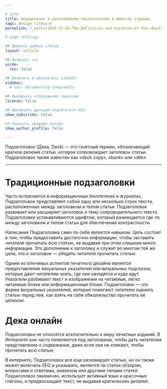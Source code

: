 ```yaml
---

# info
title: Определение и расположение подзаголовков в макетах страниц
tags: design lifewire
permalink: /_posts/2019-11-03-The-Definition-and-Location-of-the-«Deck»-in-Page-Layout

# page settings

## Выбрать шаблон статьи
layout: article

## Включить toc
aside:
  toc: false

## Включить и обозначить sidebar
sidebar:
  # nav: documenting-components

## Выключить отображение лицензии
license: false

## Выключить функцию подписаться RSS
show_subscribe: false

## Показать профайл автора
show_author_profile: false

---
```


Подзаголовок (Дека, Deck) — это газетный термин, обозначающий краткое резюме статьи, которое сопровождает заголовок статьи. Подзаголовок также известен как «deck copy», «bank» или «dek». 

---

# Традиционные подзаголовки

Часто встречается в информационных бюллетенях и журналах, Подзаголовок представляет собой одну или несколько строк текста, расположенных между заголовком и телом статьи. Подзаголовок развивает или расширяет заголовок и тему сопроводительного текста. Подзаголовки устанавливаются шрифтом, который размещается где-то между заголовком и телом статьи для обеспечения контрастности. 

Написание Подзаголовка само по себе является навыком. Цель состоит в том, чтобы предоставить достаточно информации, чтобы заставить читателя прочитать всю статью, не выдавая при этом слишком много информации. Это дополнение к заголовку и служит во многом той же цели, что и заголовок — убедить читателя прочитать статью. 

Одним из ключевых аспектов печатного дизайна является предоставление визуальных указателей или визуальных подсказок, которые дают читателям знать, где они находятся и куда идут. Указатели разбивают текст и изображения на читаемые, легко читаемые блоки или информационные блоки. Подзаголовок — это форма визуальных указателей, которые помогают читателю оценить статью перед тем, как взять на себя обязательство прочитать ее целиком. 

# Дека онлайн

Подзаголовки не относятся исключительно к миру печатных изданий. В Интернете они часто появляются под заголовком, чтобы дать читателям представление о содержании, даже если они не кликают, чтобы прочитать всю статью. 

В интернете, Подзаголовок все еще резюмирует статью, но он также может включать SEO и указывать, является ли статья обзором, вопросами и ответами, анализом или другими типами статей. Подзаголовок лаконичен, использует активный язык и красочные глаголы, и предвосхищает текст, не выдавая критических деталей. 

